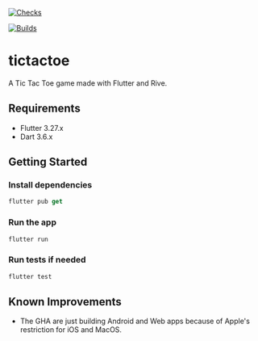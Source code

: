 [![Checks](https://github.com/martinfrouin/tictactoe/actions/workflows/checks.yml/badge.svg)](https://github.com/martinfrouin/tictactoe/actions/workflows/checks.yml)

[![Builds](https://github.com/martinfrouin/tictactoe/actions/workflows/builds.yml/badge.svg)](https://github.com/martinfrouin/tictactoe/actions/workflows/builds.yml)

# tictactoe

A Tic Tac Toe game made with Flutter and Rive.

## Requirements
- Flutter 3.27.x
- Dart 3.6.x

## Getting Started

### Install dependencies
```dart
flutter pub get
```

### Run the app
```dart
flutter run
```

### Run tests if needed
```dart
flutter test
```

## Known Improvements
- The GHA are just building Android and Web apps because of Apple's restriction for iOS and MacOS.